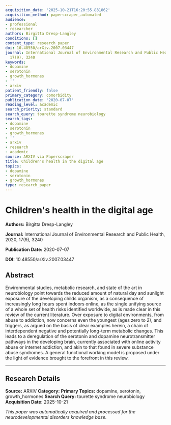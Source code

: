 ```yaml
---
acquisition_date: '2025-10-21T16:20:55.831862'
acquisition_method: paperscraper_automated
audience:
- professional
- researcher
authors: Birgitta Dresp-Langley
conditions: []
content_type: research_paper
doi: 10.48550/arXiv.2007.03447
journal: International Journal of Environmental Research and Public Health, 2020,
  17(9), 3240
keywords:
- dopamine
- serotonin
- growth_hormones
- ''
- arxiv
patient_friendly: false
primary_category: comorbidity
publication_date: '2020-07-07'
reading_level: academic
search_priority: standard
search_query: tourette syndrome neurobiology
search_tags:
- dopamine
- serotonin
- growth_hormones
- ''
- arxiv
- research
- academic
source: ARXIV via Paperscraper
title: Children's health in the digital age
topics:
- dopamine
- serotonin
- growth_hormones
type: research_paper
---
```


# Children's health in the digital age

**Authors:** Birgitta Dresp-Langley

**Journal:** International Journal of Environmental Research and Public Health, 2020, 17(9), 3240

**Publication Date:** 2020-07-07

**DOI:** 10.48550/arXiv.2007.03447

## Abstract

Environmental studies, metabolic research, and state of the art in neurobiology point towards the reduced amount of natural day and sunlight exposure of the developing childs organism, as a consequence of increasingly long hours spent indoors online, as the single unifying source of a whole set of health risks identified worldwide, as is made clear in this review of the current literature. Over exposure to digital environments, from abuse to addiction, now concerns even the youngest (ages zero to 2), and triggers, as argued on the basis of clear examples herein, a chain of interdependent negative and potentially long-term metabolic changes. This leads to a deregulation of the serotonin and dopamine neurotransmitter pathways in the developing brain, currently associated with online activity abuse or internet addiction, and akin to that found in severe substance abuse syndromes. A general functional working model is proposed under the light of evidence brought to the forefront in this review.

---

## Research Details

**Source:** ARXIV
**Category:** 
**Primary Topics:** dopamine, serotonin, growth_hormones
**Search Query:** tourette syndrome neurobiology
**Acquisition Date:** 2025-10-21

*This paper was automatically acquired and processed for the neurodevelopmental disorders knowledge base.*
